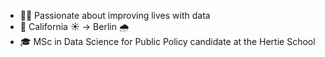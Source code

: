 - 👨‍💻 Passionate about improving lives with data
- 📍 California ☀️ -> Berlin 🌧️
- 🎓 MSc in Data Science for Public Policy candidate at the Hertie School

